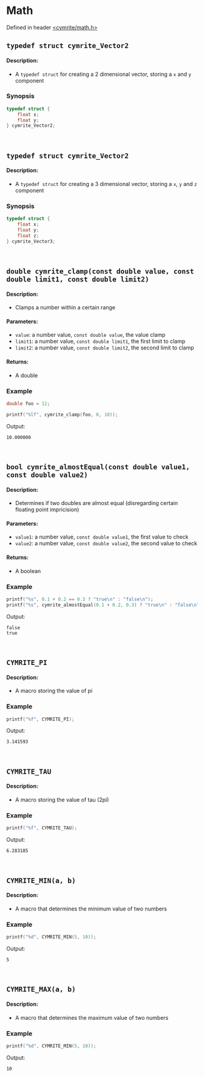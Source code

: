 # Math

Defined in header [<cymrite/math.h>](../include/cymrite/math.h)


## `typedef struct cymrite_Vector2`

#### Description:
- A `typedef struct` for creating a 2 dimensional vector, storing a `x` and `y` component

### Synopsis
```c
typedef struct {
	float x;
	float y;
} cymrite_Vector2;
```

<br/>


## `typedef struct cymrite_Vector2`

#### Description:
- A `typedef struct` for creating a 3 dimensional vector, storing a `x`, `y` and `z` component

### Synopsis
```c
typedef struct {
	float x;
	float y;
	float z;
} cymrite_Vector3;
```

<br/>

## `double cymrite_clamp(const double value, const double limit1, const double limit2)`

#### Description:
- Clamps a number within a certain range

#### Parameters:
- `value`: a number value, `const double value`, the value clamp
- `limit1`: a number value, `const double limit1`, the first limit to clamp
- `limit2`: a number value, `const double limit2`, the second limit to clamp

#### Returns:
- A double

### Example
```c
double foo = 12;

printf("%lf", cymrite_clamp(foo, 0, 10));
```
Output:
```
10.000000
```

<br/>


## `bool cymrite_almostEqual(const double value1, const double value2)`

#### Description:
- Determines if two doubles are almost equal (disregarding certain floating point impricision)

#### Parameters:
- `value1`: a number value, `const double value1`, the first value to check
- `value2`: a number value, `const double value2`, the second value to check

#### Returns:
- A boolean

### Example
```c
printf("%s", 0.1 + 0.2 == 0.3 ? "true\n" : "false\n");
printf("%s", cymrite_almostEqual(0.1 + 0.2, 0.3) ? "true\n" : "false\n");
```
Output:
```
false
true
```

<br/>

## `CYMRITE_PI`

#### Description:
- A macro storing the value of pi

### Example
```c
printf("%f", CYMRITE_PI);
```
Output:
```
3.141593
```

<br/>


## `CYMRITE_TAU`

#### Description:
- A macro storing the value of tau (2pi)

### Example
```c
printf("%f", CYMRITE_TAU);
```
Output:
```
6.283185
```

<br/>


## `CYMRITE_MIN(a, b)`

#### Description:
- A macro that determines the minimum value of two numbers

### Example
```c
printf("%d", CYMRITE_MIN(5, 10));
```
Output:
```
5
```

<br/>


## `CYMRITE_MAX(a, b)`

#### Description:
- A macro that determines the maximum value of two numbers

### Example
```c
printf("%d", CYMRITE_MIN(5, 10));
```
Output:
```
10
```
